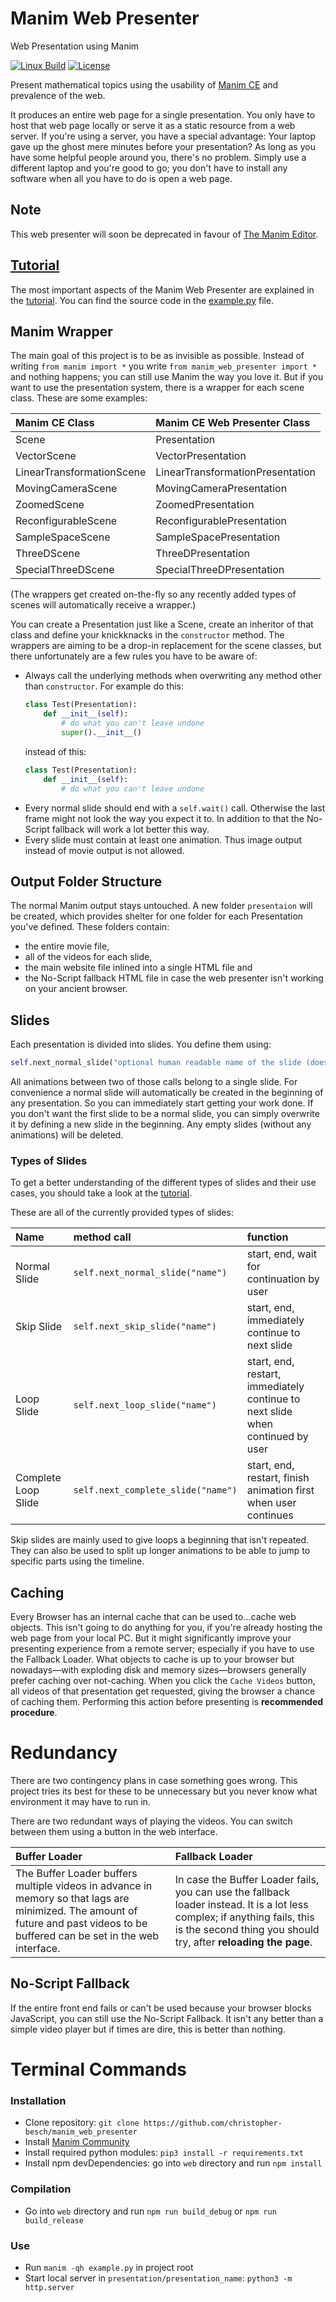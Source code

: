 # Manim Web Presenter
Web Presentation using Manim

[![Linux Build](https://github.com/christopher-besch/manim_web_presenter/actions/workflows/linux.yml/badge.svg?branch=main)](https://github.com/christopher-besch/manim_web_presenter/actions/workflows/linux.yml)
[![License](https://img.shields.io/badge/license-MIT-yellow)](https://github.com/christopher-besch/manim_web_presenter/blob/main/LICENSE)

Present mathematical topics using the usability of [Manim CE](https://www.manim.community) and prevalence of the web.

It produces an entire web page for a single presentation.
You only have to host that web page locally or serve it as a static resource from a web server.
If you're using a server, you have a special advantage:
Your laptop gave up the ghost mere minutes before your presentation?
As long as you have some helpful people around you, there's no problem.
Simply use a different laptop and you're good to go;
you don't have to install any software when all you have to do is open a web page.

## Note

This web presenter will soon be deprecated in favour of [The Manim Editor](https://github.com/ManimEditorProject/manim_editor).

## [Tutorial](https://christopher-besch.github.io/manim_web_presenter/Tutorial)

The most important aspects of the Manim Web Presenter are explained in the [tutorial](https://christopher-besch.github.io/manim_web_presenter/Tutorial).
You can find the source code in the [example.py](example.py) file.

## Manim Wrapper

The main goal of this project is to be as invisible as possible.
Instead of writing `from manim import *` you write `from manim_web_presenter import *` and nothing happens;
you can still use Manim the way you love it.
But if you want to use the presentation system, there is a wrapper for each scene class.
These are some examples:

| Manim CE Class            | Manim CE Web Presenter Class     |
|:------------------------- |:-------------------------------- |
| Scene                     | Presentation                     |
| VectorScene               | VectorPresentation               |
| LinearTransformationScene | LinearTransformationPresentation |
| MovingCameraScene         | MovingCameraPresentation         |
| ZoomedScene               | ZoomedPresentation               |
| ReconfigurableScene       | ReconfigurablePresentation       |
| SampleSpaceScene          | SampleSpacePresentation          |
| ThreeDScene               | ThreeDPresentation               |
| SpecialThreeDScene        | SpecialThreeDPresentation        |

(The wrappers get created on-the-fly so any recently added types of scenes will automatically receive a wrapper.)

You can create a Presentation just like a Scene, create an inheritor of that class and define your knickknacks in the `constructor` method.
The wrappers are aiming to be a drop-in replacement for the scene classes, but there unfortunately are a few rules you have to be aware of:
-   Always call the underlying methods when overwriting any method other than `constructor`.
    For example do this:
    ```py
    class Test(Presentation):
        def __init__(self):
            # do what you can't leave undone
            super().__init__()
    ```
    instead of this:
    ```py
    class Test(Presentation):
        def __init__(self):
            # do what you can't leave undone
    ```
-   Every normal slide should end with a `self.wait()` call.
    Otherwise the last frame might not look the way you expect it to.
    In addition to that the No-Script fallback will work a lot better this way.
-   Every slide must contain at least one animation.
    Thus image output instead of movie output is not allowed.

## Output Folder Structure

The normal Manim output stays untouched.
A new folder `presentaion` will be created, which provides shelter for one folder for each Presentation you've defined.
These folders contain:
-   the entire movie file,
-   all of the videos for each slide,
-   the main website file inlined into a single HTML file and
-   the No-Script fallback HTML file in case the web presenter isn't working on your ancient browser.

## Slides

Each presentation is divided into slides.
You define them using:
```py
self.next_normal_slide("optional human readable name of the slide (doesn't have to be unique)")
```

All animations between two of those calls belong to a single slide.
For convenience a normal slide will automatically be created in the beginning of any presentation.
So you can immediately start getting your work done.
If you don't want the first slide to be a normal slide, you can simply overwrite it by defining a new slide in the beginning.
Any empty slides (without any animations) will be deleted.

### Types of Slides

To get a better understanding of the different types of slides and their use cases, you should take a look at the [tutorial](https://christopher-besch.github.io/manim_web_presenter/Tutorial).

These are all of the currently provided types of slides:

| Name                | method call                        | function                                                                       |
|:------------------- |:---------------------------------- |:------------------------------------------------------------------------------ |
| Normal Slide        | `self.next_normal_slide("name")`   | start, end, wait for continuation by user                                      |
| Skip Slide          | `self.next_skip_slide("name")`     | start, end, immediately continue to next slide                                 |
| Loop Slide          | `self.next_loop_slide("name")`     | start, end, restart, immediately continue to next slide when continued by user |
| Complete Loop Slide | `self.next_complete_slide("name")` | start, end, restart, finish animation first when user continues                |

Skip slides are mainly used to give loops a beginning that isn't repeated.
They can also be used to split up longer animations to be able to jump to specific parts using the timeline.

## Caching

Every Browser has an internal cache that can be used to...cache web objects.
This isn't going to do anything for you, if you're already hosting the web page from your local PC.
But it might significantly improve your presenting experience from a remote server; especially if you have to use the Fallback Loader.
What objects to cache is up to your browser but nowadays—with exploding disk and memory sizes—browsers generally prefer caching over not-caching.
When you click the `Cache Videos` button, all videos of that presentation get requested, giving the browser a chance of caching them.
Performing this action before presenting is **recommended procedure**.

# Redundancy

There are two contingency plans in case something goes wrong.
This project tries its best for these to be unnecessary but you never know what environment it may have to run in.

There are two redundant ways of playing the videos.
You can switch between them using a button in the web interface.

| Buffer Loader | Fallback Loader |
|:------------- |:--------------- |
| The Buffer Loader buffers multiple videos in advance in memory so that lags are minimized. The amount of future and past videos to be buffered can be set in the web interface. | In case the Buffer Loader fails, you can use the fallback loader instead. It is a lot less complex; if anything fails, this is the second thing you should try, after **reloading the page**. |

## No-Script Fallback

If the entire front end fails or can't be used because your browser blocks JavaScript, you can still use the No-Script Fallback.
It isn't any better than a simple video player but if times are dire, this is better than nothing.

# Terminal Commands

### Installation

-    Clone repository: `git clone https://github.com/christopher-besch/manim_web_presenter`
-    Install [Manim Community](https://docs.manim.community/en/stable/installation.html)
-    Install required python modules: `pip3 install -r requirements.txt`
-    Install npm devDependencies: go into `web` directory and run `npm install`

### Compilation

-    Go into `web` directory and run `npm run build_debug` or `npm run build_release`

### Use

-    Run `manim -qh example.py` in project root
-    Start local server in `presentation/presentation_name`: `python3 -m http.server`
